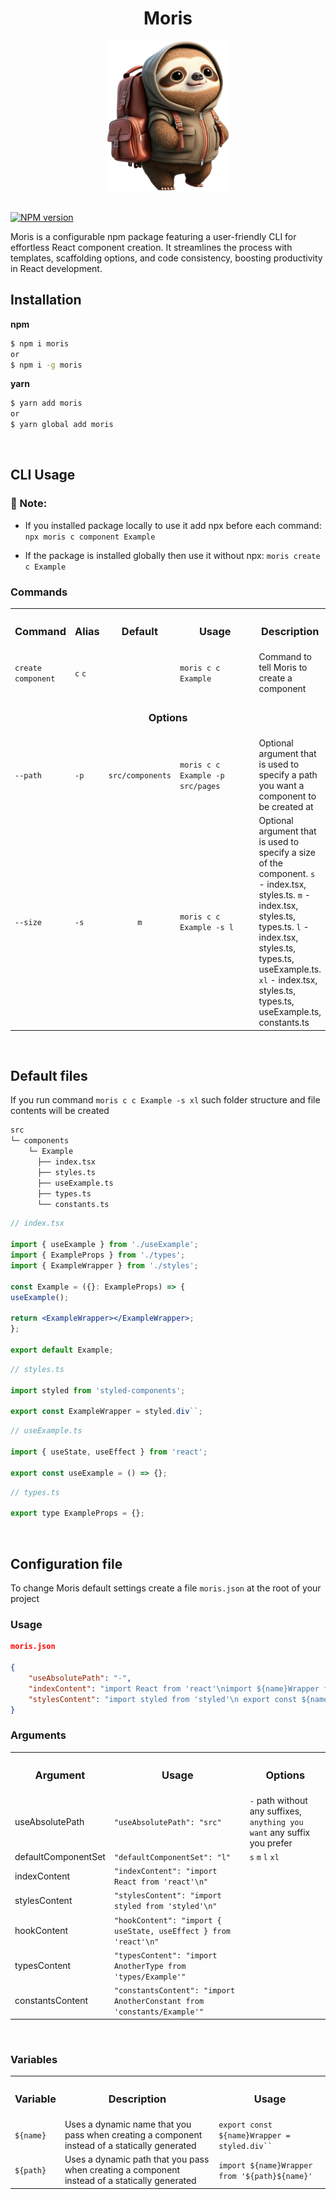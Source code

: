 <h1 align='center'><b>Moris</b></h1>

<div align='center'>
<img height='240px' src='images/moris.png' alt='moris' />
</div>

</br>

[![NPM version][npm-image]][npm-url]

[npm-image]: https://img.shields.io/npm/v/moris.svg
[npm-url]: http://npmjs.org/package/moris

Moris is a configurable npm package featuring a user-friendly CLI for effortless React component creation. It streamlines the process with templates, scaffolding options, and code consistency, boosting productivity in React development.

<h2><b>Installation</b></h2>

**npm**

```bash
$ npm i moris
or
$ npm i -g moris
```

**yarn**

```bash
$ yarn add moris
or
$ yarn global add moris
```

</br>

<h2><b>CLI Usage</b></h2>

<h3>🚨 Note:</h3>

- If you installed package locally to use it add npx before each command: <code>npx moris c component Example</code>

- If the package is installed globally then use it without npx: <code>moris create c Example</code>

<h3><b>Commands</b></h3>

<table>
  <tr>
    <th><h3><b>Command</b></h3></th>
    <th><h3><b>Alias</b></h3></th>
    <th><h3><b>Default</b></h3></th>
    <th width='30%'><h3><b>Usage</b></h3></th>
    <th><h3><b>Description</b></h3></th>
  </tr>
  <tr>
    <td><code>create component</code></td>
    <td><code>c</code> <code>c</code></td>
    <td></td>
    <td><code>moris c c Example</code></td>
    <td>Command to tell Moris to create a component</td>
  </tr>
  <tr>
    <td colspan='5' align='center'><h3><b>Options</b></h3></td>
  </tr>
  <tr>
    <td><code>--path</code></td>
    <td><code>-p</code></td>
    <td><code>src/components</code></td>
    <td><code>moris c c Example -p src/pages</code></td>
    <td>Optional argument that is used to specify a path you want a component to be created at</td>
  </tr>
  <tr>
    <td><code>--size</code></td>
    <td><code>-s</code></td>
    <td align='center'><code>m</code></td>
    <td><code>moris c c Example -s l</code></td>
    <td>Optional argument that is used to specify a size of the component. <code>s</code> - index.tsx, styles.ts. <code>m</code> -  index.tsx, styles.ts, types.ts. <code>l</code> - index.tsx, styles.ts, types.ts, useExample.ts. <code>xl</code> - index.tsx, styles.ts, types.ts, useExample.ts, constants.ts</td>
  </tr>
</table>

</br>

<h2><b>Default files</b></h2>

If you run command <code>moris c c Example -s xl</code> such folder structure and file contents will be created

```bash
src
└─ components
    └─ Example
      ├── index.tsx
      ├── styles.ts
      ├── useExample.ts
      ├── types.ts
      └── constants.ts
```

```jsx
// index.tsx 

import { useExample } from './useExample';
import { ExampleProps } from './types';
import { ExampleWrapper } from './styles';

const Example = ({}: ExampleProps) => {
useExample();

return <ExampleWrapper></ExampleWrapper>;
};

export default Example;
```

```jsx
// styles.ts

import styled from 'styled-components';

export const ExampleWrapper = styled.div``;
```

```jsx
// useExample.ts

import { useState, useEffect } from 'react';

export const useExample = () => {};
```

```jsx
// types.ts

export type ExampleProps = {};
```

</br>

<h2><b>Configuration file</b></h2>


To change Moris default settings create a file <code>moris.json</code> at the root of your project

<h3><b>Usage</b></h3>

```json
moris.json

{
    "useAbsolutePath": "-",
    "indexContent": "import React from 'react'\nimport ${name}Wrapper from '${path}${name}'\n",
    "stylesContent": "import styled from 'styled'\n export const ${name}Wrapper = styled.div``\n"
}
```

<h3><b>Arguments</b></h3>

<table>
  <tr>
    <th><h3><b>Argument</b></h3></th>
    <th><h3><b>Usage</b></h3></th>
    <th><h3><b>Options</b></h3></th>
  </tr>
  <tr>
    <td>useAbsolutePath</td>
    <td><code>"useAbsolutePath": "src"</code></td>
    <td><code>-</code> path without any suffixes, <code>anything you want</code> any suffix you prefer</td>
  </tr>
  <tr>
    <td>defaultComponentSet</td>
    <td><code>"defaultComponentSet": "l"</code></td>
    <td><code>s</code> <code>m</code> <code>l</code> <code>xl</code></td>
  </tr>
  <tr>
    <td>indexContent</td>
    <td><code>"indexContent": "import React from 'react'\n"</code></td>
  </tr>
  <tr>
    <td>stylesContent</td>
    <td><code>"stylesContent": "import styled from 'styled'\n"</code></td>
  </tr>
  <tr>
    <td>hookContent</td>
    <td><code>"hookContent": "import { useState, useEffect } from 'react'\n"</code></td>
  </tr>
  <tr>
    <td>typesContent</td>
    <td><code>"typesContent": "import AnotherType from 'types/Example'"</code></td>
  </tr>
  <tr>
    <td>constantsContent</td>
    <td><code>"constantsContent": "import AnotherConstant from 'constants/Example'"</code></td>
  </tr>
</table>

</br>

<h3><b>Variables</b></h3>


<table>
  <tr>
    <th><h3><b>Variable</b></h3></th>
    <th><h3><b>Description</b></h3></th>
    <th><h3><b>Usage</b></h3></th>
  </tr>
  <tr>
    <td><code>${name}</code></td>
    <td>Uses a dynamic name that you pass when creating a component instead of a statically generated</td>
    <td><code>export const ${name}Wrapper = styled.div``</code></td>
  </tr>
  <tr>
    <td><code>${path}</code></td>
    <td>Uses a dynamic path that you pass when creating a component instead of a statically generated</td>
    <td><code>import ${name}Wrapper from '${path}${name}'</code></td>
  </tr>
</table>
